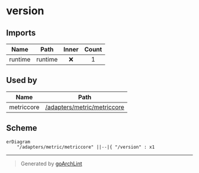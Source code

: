 # version

## Imports

|  Name   |  Path   | Inner | Count |
|:-------:|:-------:|:-----:|:-----:|
| runtime | runtime |  ❌   |   1   |

## Used by

|    Name    |                             Path                             |
|:----------:|:------------------------------------------------------------:|
| metriccore | [/adapters/metric/metriccore](adapters/metric/metriccore.md) |

## Scheme

```mermaid
erDiagram
    "/adapters/metric/metriccore" ||--|{ "/version" : x1
```

---

> Generated by [goArchLint](https://github.com/gbh007/goarchlint)
